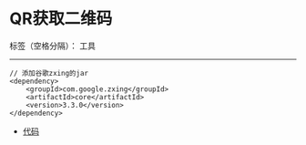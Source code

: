 #  QR获取二维码

标签（空格分隔）： 工具

---

```
// 添加谷歌zxing的jar
<dependency>
    <groupId>com.google.zxing</groupId>
    <artifactId>core</artifactId>
    <version>3.3.0</version>
</dependency>
```

- [代码](https://github.com/gpnine/JAVAWeb-Advanced/blob/master/zcl-webapp/src/main/java/com/project/util/QrCodeUtil.java)